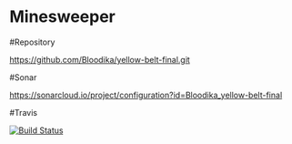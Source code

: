 # Minesweeper

#Repository

https://github.com/Bloodika/yellow-belt-final.git

#Sonar

https://sonarcloud.io/project/configuration?id=Bloodika_yellow-belt-final

#Travis

[![Build Status](https://travis-ci.com/Bloodika/yellow-belt-final.svg?branch=master)](https://travis-ci.com/Bloodika/yellow-belt-final)


